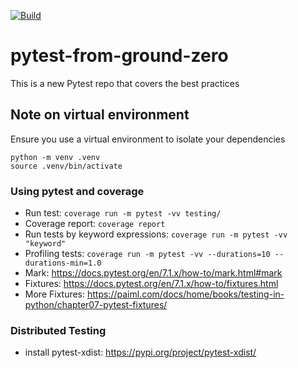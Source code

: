 [![Build](https://github.com/nmoura/pytest-from-ground-zero/actions/workflows/build.yml/badge.svg)](https://github.com/nmoura/pytest-from-ground-zero/actions/workflows/build.yml)

# pytest-from-ground-zero
This is a new Pytest repo that covers the best practices

## Note on virtual environment
Ensure you use a virtual environment to isolate your dependencies

```
python -m venv .venv
source .venv/bin/activate
```

### Using pytest and coverage

* Run test: `coverage run -m pytest -vv testing/`
* Coverage report: `coverage report`
* Run tests by keyword expressions: `coverage run -m pytest -vv "keyword"`
* Profiling tests: `coverage run -m pytest -vv --durations=10 --durations-min=1.0`
* Mark: https://docs.pytest.org/en/7.1.x/how-to/mark.html#mark
* Fixtures: https://docs.pytest.org/en/7.1.x/how-to/fixtures.html
* More Fixtures: https://paiml.com/docs/home/books/testing-in-python/chapter07-pytest-fixtures/

### Distributed Testing

* install pytest-xdist: https://pypi.org/project/pytest-xdist/
